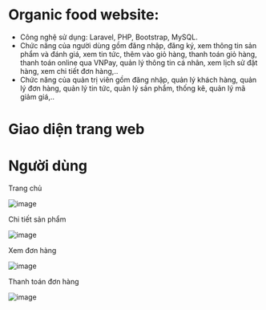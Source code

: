 # Organic food website:
- Công nghệ sử dụng: Laravel, PHP, Bootstrap, MySQL.
- Chức năng của người dùng gồm đăng nhập, đăng ký, xem thông tin sản phẩm và đánh giá, xem tin tức, thêm vào giỏ hàng, thanh toán giỏ hàng, thanh toán online qua VNPay, quản lý thông tin cá nhân, xem lịch sử đặt hàng, xem chi tiết đơn hàng,..
- Chức năng của quản trị viên gồm đăng nhập, quản lý khách hàng, quản lý đơn hàng, quản lý tin tức, quản lý sản phẩm, thống kê, quản lý mã giảm giá,..
# Giao diện trang web
# Người dùng
Trang chủ

![image](https://github.com/tlthang281201/organic_shop/assets/142721732/efef29e0-3154-4524-9121-fb2b149bccb9)

Chi tiết sản phẩm

![image](https://github.com/tlthang281201/organic_shop/assets/142721732/3e2743cd-608a-4cbf-afbe-c9e85626cd87)

Xem đơn hàng

![image](https://github.com/tlthang281201/organic_shop/assets/142721732/ab1fa99c-afd0-4055-a9cf-d31ab015a090)

Thanh toán đơn hàng

![image](https://github.com/tlthang281201/organic_shop/assets/142721732/670187de-9c1e-48df-a7db-45d3ba25cbf0)



